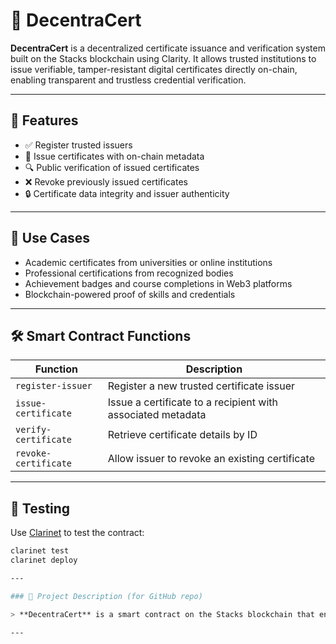# 🧾 DecentraCert

**DecentraCert** is a decentralized certificate issuance and verification system built on the Stacks blockchain using Clarity. It allows trusted institutions to issue verifiable, tamper-resistant digital certificates directly on-chain, enabling transparent and trustless credential verification.

---

## 🔧 Features

- ✅ Register trusted issuers
- 🪪 Issue certificates with on-chain metadata
- 🔍 Public verification of issued certificates
- ❌ Revoke previously issued certificates
- 🔒 Certificate data integrity and issuer authenticity

---

## 🧠 Use Cases

- Academic certificates from universities or online institutions
- Professional certifications from recognized bodies
- Achievement badges and course completions in Web3 platforms
- Blockchain-powered proof of skills and credentials

---

## 🛠 Smart Contract Functions

| Function               | Description                                                                 |
|------------------------|-----------------------------------------------------------------------------|
| `register-issuer`      | Register a new trusted certificate issuer                                   |
| `issue-certificate`    | Issue a certificate to a recipient with associated metadata                 |
| `verify-certificate`   | Retrieve certificate details by ID                                          |
| `revoke-certificate`   | Allow issuer to revoke an existing certificate                              |

---

## 🧪 Testing

Use [Clarinet](https://docs.stacks.co/docs/clarity/clarinet/overview/) to test the contract:

```bash
clarinet test
clarinet deploy

---

### 📜 Project Description (for GitHub repo)

> **DecentraCert** is a smart contract on the Stacks blockchain that enables trusted institutions to issue verifiable and immutable certificates. With support for revocation and public verification, it provides a decentralized alternative to traditional credential verification systems.

---


